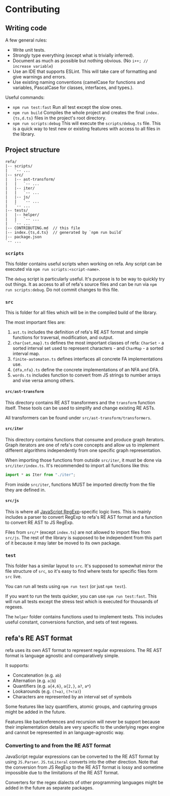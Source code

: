 # Contributing


## Writing code

A few general rules:

- Write unit tests.
- Strongly type everything (except what is trivially inferred).
- Document as much as possible but nothing obvious. (No `i++; // increase variable`)
- Use an IDE that supports ESLint. This will take care of formatting and give warnings and errors.
- Use existing naming conventions (camelCase for functions and variables, PascalCase for classes, interfaces, and types.).

Useful commands:

- `npm run test:fast`
    Run all test except the slow ones.
- `npm run build`
    Compiles the whole project and creates the final `index.{ts,d.ts}` files in the project's root directory.
- `npm run scripts:debug`
    This will execute the `scripts/debug.ts` file. This is a quick way to test new or existing features with access to all files in the library.


## Project structure

```
refa/
|-- scripts/
|   `-- ...
|-- src/
|   |-- ast-transform/
|   |   `-- ...
|   |-- iter/
|   |   `-- ...
|   |-- js/
|   |   `-- ...
|   `-- ...
|-- tests/
|   |-- helper/
|   |   `-- ...
|   `-- ...
|-- CONTRIBUTING.md  // this file
|-- index.{ts,d.ts}  // generated by `npm run build`
|-- package.json
`-- ...
```

### `scripts`

This folder contains useful scripts when working on refa. Any script can be executed via `npm run scripts:<script-name>`.

The `debug` script is particularly useful. It's purpose is to be way to quickly try out things. It as access to all of refa's source files and can be run via `npm run scripts:debug`. Do not commit changes to this file.

### `src`

This is folder for all files which will be in the compiled build of the library.

The most important files are:

1. `ast.ts` includes the definition of refa's RE AST format and simple functions for traversal, modification, and output.
1. `char{set,map}.ts` defines the most important classes of refa: `CharSet` - a sorted interval set used to represent characters - and `CharMap` - a sorted interval map.
1. `finite-automaton.ts` defines interfaces all concrete FA implementations use.
1. `{dfa,nfa}.ts` define the concrete implementations of an NFA and DFA.
1. `words.ts` includes function to convert from JS strings to number arrays and vise versa among others.

#### `src/ast-transform`

This directory contains RE AST transformers and the `transform` function itself. These tools can be used to simplify and change existing RE ASTs.

All transformers can be found under `src/ast-transform/transformers`.

#### `src/iter`

This directory contains functions that consume and produce graph iterators. Graph iterators are one of refa's core concepts and allow us to implement different algorithms independently from one specific graph representation.

When importing those functions from outside `src/iter`, it must be done via `src/iter/index.ts`. It's recommended to import all functions like this:

```js
import * as Iter from "./iter";
```

From inside `src/iter`, functions MUST be imported directly from the file they are defined in.

#### `src/js`

This is where all [JavaScript RegExp](https://developer.mozilla.org/en-US/docs/Web/JavaScript/Reference/Global_Objects/RegExp)-specific logic lives. This is mainly includes a parser to convert RegExp to refa's RE AST format and a function to convert RE AST to JS RegExp.

Files from `src/*` (except `index.ts`) are not allowed to import files from `src/js`. The rest of the library is supposed to be independent from this part of it because it may later be moved to its own package.

### `test`

This folder has a similar layout to `src`. It's supposed to somewhat mirror the file structure of `src`, so it's easy to find where tests for specific files form `src` live.

You can run all tests using `npm run test` (or just `npm test`).

If you want to run the tests quicker, you can use `npm run test:fast`. This will run all tests except the stress test which is executed for thousands of regexes.

The `helper` folder contains functions used to implement tests. This includes useful constant, conversions function, and sets of test regexes.


## refa's RE AST format

refa uses its own AST format to represent regular expressions. The RE AST format is language agnostic and comparatively simple.

It supports:

- Concatenation (e.g. `ab`)
- Alternation (e.g. `a|b`)
- Quantifiers (e.g. `a{4,6}`, `a{2,}`, `a?`, `a*`)
- Lookarounds (e.g. `(?=a)`, `(?<!a)`)
- Characters are represented by an interval set of symbols

Some features like lazy quantifiers, atomic groups, and capturing groups might be added in the future.

Features like backreferences and recursion will never be support because their implementation details are very specific to the underlying regex engine and cannot be represented in an language-agnostic way.

### Converting to and from the RE AST format

JavaScript regular expressions can be converted to the RE AST format by using `JS.Parser`. `JS.toLiteral` converts into the other direction.
Note that the conversion from JS RegExp to the RE AST format is lossy and sometime impossible due to the limitations of the RE AST format.

Converters for the regex dialects of other programming languages might be added in the future as separate packages.
